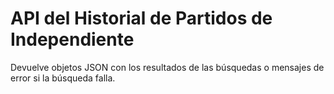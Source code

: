 # API del Historial de Partidos de Independiente
Devuelve objetos JSON con los resultados de las búsquedas o mensajes de error si la búsqueda falla.
